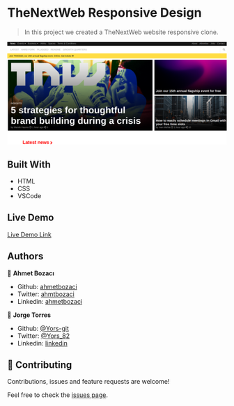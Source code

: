 # TheNextWeb Responsive Design

> In this project we created a TheNextWeb website responsive clone.

![screenshot](images/screenshot.png)

## Built With

- HTML
- CSS
- VSCode

## Live Demo

[Live Demo Link](https://yors-git.github.io/TNW-website/)


## Authors

👤 **Ahmet Bozacı**

- Github: [ahmetbozaci ](https://github.com/ahmetbozaci )
- Twitter: [ahmtbozaci](https://twitter.com/ahmtbozaci)
- Linkedin: [ahmetbozaci](https://linkedin.com/in/meron-ogbai-467414198/)

👤 **Jorge Torres**

- Github: [@Yors-git](https://github.com/Yors-git)
- Twitter: [@Yors_82](https://twitter.com/Yors_82) 
- Linkedin: [linkedin](https://www.linkedin.com/in/jtbribiesca/)


## 🤝 Contributing

Contributions, issues and feature requests are welcome!

Feel free to check the [issues page](../../issues).

